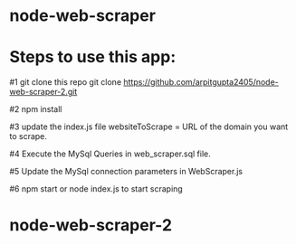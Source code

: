 # node-web-scraper

# Steps to use this app:

#1 git clone this repo
   git clone https://github.com/arpitgupta2405/node-web-scraper-2.git

#2 npm install

#3 update the index.js file
 websiteToScrape = URL of the domain you want to scrape.

#4 Execute the MySql Queries in web_scraper.sql file.

#5 Update the MySql connection parameters in WebScraper.js

#6 npm start or node index.js to start scraping
# node-web-scraper-2
